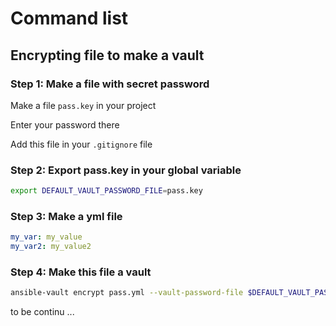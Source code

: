 # Command list




## Encrypting file to make a vault
### Step 1: Make a file with secret password
Make a file `pass.key` in your project

Enter your password there

Add this file in your `.gitignore` file

### Step 2: Export pass.key in your global variable
```sh
export DEFAULT_VAULT_PASSWORD_FILE=pass.key
```
### Step 3: Make a yml file
```yml
my_var: my_value
my_var2: my_value2
```
### Step 4: Make this file a vault
```sh
ansible-vault encrypt pass.yml --vault-password-file $DEFAULT_VAULT_PASSWORD_FILE

```

to be continu ...
